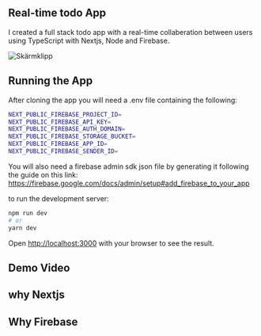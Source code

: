 ## Real-time todo App
I created a full stack todo app with a real-time collaberation between users using TypeScript with Nextjs, Node and Firebase.


![Skärmklipp](https://user-images.githubusercontent.com/77113737/147872893-8b42ea7f-5400-479a-90a7-13ae7485d2d4.JPG)
## Running the App
After cloning the app you will need a .env file containing the following:
```bash
NEXT_PUBLIC_FIREBASE_PROJECT_ID=
NEXT_PUBLIC_FIREBASE_API_KEY=
NEXT_PUBLIC_FIREBASE_AUTH_DOMAIN=
NEXT_PUBLIC_FIREBASE_STORAGE_BUCKET=
NEXT_PUBLIC_FIREBASE_APP_ID=
NEXT_PUBLIC_FIREBASE_SENDER_ID=
```
You will also need a firebase admin sdk json file by generating it following the guide on this link:
https://firebase.google.com/docs/admin/setup#add_firebase_to_your_app


to run the development server:
```bash
npm run dev
# or
yarn dev
```
Open [http://localhost:3000](http://localhost:3000) with your browser to see the result.
## Demo Video

## why Nextjs

## Why Firebase
